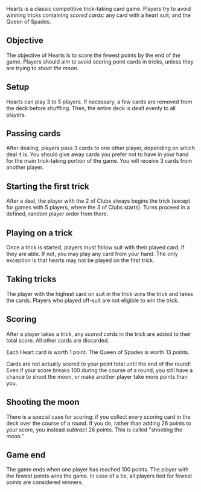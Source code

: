 Hearts is a classic competitive trick-taking card game. Players try to avoid winning tricks containing _scored cards_: any card with a heart suit, and the Queen of Spades.

## Objective

The objective of Hearts is to score the fewest points by the end of the game. Players should aim to avoid scoring point cards in tricks, unless they are trying to _shoot the moon_.

## Setup

Hearts can play 3 to 5 players. If necessary, a few cards are removed from the deck before shuffling. Then, the entire deck is dealt evenly to all players.

## Passing cards

After dealing, players pass 3 cards to one other player, depending on which deal it is. You should give away cards you prefer not to have in your hand for the main trick-taking portion of the game. You will receive 3 cards from another player.

## Starting the first trick

After a deal, the player with the 2 of Clubs always begins the trick (except for games with 5 players, where the 3 of Clubs starts). Turns proceed in a defined, random player order from there.

## Playing on a trick

Once a trick is started, players _must_ follow suit with their played card, if they are able. If not, you may play any card from your hand. The only exception is that hearts may not be played on the first trick.

## Taking tricks

The player with the highest card on suit in the trick wins the trick and takes the cards. Players who played off-suit are not eligible to win the trick.

## Scoring

After a player takes a trick, any _scored cards_ in the trick are added to their total score. All other cards are discarded.

Each Heart card is worth 1 point. The Queen of Spades is worth 13 points.

Cards are not actually scored to your point total until the end of the round! Even if your score breaks 100 during the course of a round, you still have a chance to shoot the moon, or make another player take more points than you.

## Shooting the moon

There is a special case for scoring: if you collect every scoring card in the deck over the course of a round. If you do, rather than adding 26 points to your score, you instead _subtract_ 26 points. This is called "shooting the moon."

## Game end

The game ends when one player has reached 100 points. The player with the fewest points wins the game. In case of a tie, all players tied for fewest points are considered winners.
